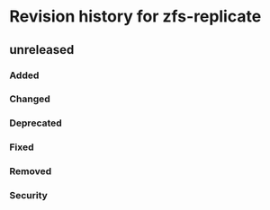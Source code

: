 # Revision history for zfs-replicate

## unreleased

### Added

### Changed

### Deprecated

### Fixed

### Removed

### Security
